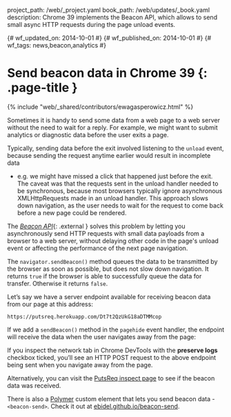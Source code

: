 project_path: /web/_project.yaml book_path: /web/updates/_book.yaml description: Chrome 39 implements the Beacon API, which allows to send small async HTTP requests during the page unload events.

{# wf_updated_on: 2014-10-01 #} {# wf_published_on: 2014-10-01 #} {# wf_tags: news,beacon,analytics #}

# Send beacon data in Chrome 39 {: .page-title }

{% include "web/_shared/contributors/ewagasperowicz.html" %}

Sometimes it is handy to send some data from a web page to a web server without the need to wait for a reply. For example, we might want to submit analytics or diagnostic data before the user exits a page.

Typically, sending data before the exit involved listening to the `unload` event, because sending the request anytime earlier would result in incomplete data

- e.g. we might have missed a click that happened just before the exit. The caveat was that the requests sent in the unload handler needed to be synchronous, because most browsers typically ignore asynchronous XMLHttpRequests made in an unload handler. This approach slows down navigation, as the user needs to wait for the request to come back before a new page could be rendered.

The [*Beacon API*](http://www.w3.org/TR/beacon/){: .external } solves this problem by letting you asynchronously send HTTP requests with small data payloads from a browser to a web server, without delaying other code in the page's unload event or affecting the performance of the next page navigation.

The `navigator.sendBeacon()` method queues the data to be transmitted by the browser as soon as possible, but does not slow down navigation. It returns `true` if the browser is able to successfully queue the data for transfer. Otherwise it returns `false`.

Let’s say we have a server endpoint available for receiving beacon data from our page at this address:

    https://putsreq.herokuapp.com/Dt7t2QzUkG18aDTMMcop
    

If we add a `sendBeacon()` method in the `pagehide` event handler, the endpoint will receive the data when the user navigates away from the page:

If you inspect the network tab in Chrome DevTools with the **preserve logs** checkbox ticked, you’ll see an HTTP POST request to the above endpoint being sent when you navigate away from the page.

Alternatively, you can visit the [PutsReq inspect page](https://putsreq.herokuapp.com/Dt7t2QzUkG18aDTMMcop/inspect) to see if the beacon data was received.

There is also a [Polymer](http://www.polymer-project.org/) custom element that lets you send beacon data - `<beacon-send>`. Check it out at [ebidel.github.io/beacon-send](http://ebidel.github.io/beacon-send/components/beacon-send/).